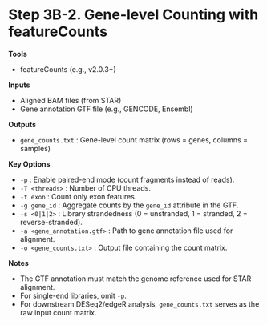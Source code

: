 # Step 3B-2. Gene-level Counting with featureCounts

**Tools**  
- featureCounts (e.g., v2.0.3+)

**Inputs**  
- Aligned BAM files (from STAR)  
- Gene annotation GTF file (e.g., GENCODE, Ensembl)  

**Outputs**  
- `gene_counts.txt` : Gene-level count matrix (rows = genes, columns = samples)

**Key Options**  
- `-p` : Enable paired-end mode (count fragments instead of reads).  
- `-T <threads>` : Number of CPU threads.  
- `-t exon` : Count only exon features.  
- `-g gene_id` : Aggregate counts by the `gene_id` attribute in the GTF.  
- `-s <0|1|2>` : Library strandedness (0 = unstranded, 1 = stranded, 2 = reverse-stranded).  
- `-a <gene_annotation.gtf>` : Path to gene annotation file used for alignment.  
- `-o <gene_counts.txt>` : Output file containing the count matrix.  

**Notes**  
- The GTF annotation must match the genome reference used for STAR alignment.  
- For single-end libraries, omit `-p`.  
- For downstream DESeq2/edgeR analysis, `gene_counts.txt` serves as the raw input count matrix.  
